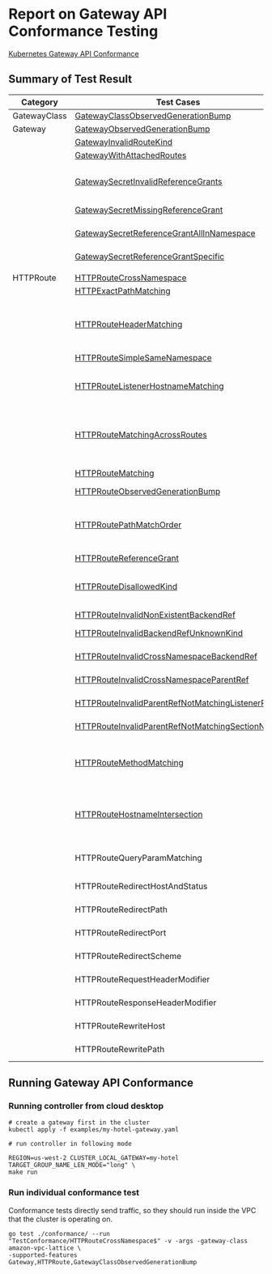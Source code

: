 # Report on Gateway API Conformance Testing

[Kubernetes Gateway API Conformance](https://gateway-api.sigs.k8s.io/concepts/conformance/?h=conformance)

## Summary of Test Result

| Category | Test Cases | Status | Notes |
| - | - | - | - |
| GatewayClass | [GatewayClassObservedGenerationBump](https://github.com/kubernetes-sigs/gateway-api/blob/main/conformance/tests/gatewayclass-observed-generation-bump.go) | ok |
| Gateway | [GatewayObservedGenerationBump](https://github.com/kubernetes-sigs/gateway-api/blob/main/conformance/tests/gateway-observed-generation-bump.go) | ok |
| | [GatewayInvalidRouteKind](https://github.com/kubernetes-sigs/gateway-api/blob/main/conformance/tests/gateway-invalid-route-kind.go) | ok |
| | [GatewayWithAttachedRoutes](https://github.com/kubernetes-sigs/gateway-api/blob/main/conformance/tests/gateway-with-attached-routes.go) | ok |
| | | | |
| | [GatewaySecretInvalidReferenceGrants](https://github.com/kubernetes-sigs/gateway-api/blob/main/conformance/tests/gateway-secret-invalid-reference-grant.go) | N/A | VPC Lattice supports ACM certs |
| | [GatewaySecretMissingReferenceGrant](https://github.com/kubernetes-sigs/gateway-api/blob/main/conformance/tests/gateway-secret-missing-reference-grant.go) | N/A | same as above
| | [GatewaySecretReferenceGrantAllInNamespace](https://github.com/kubernetes-sigs/gateway-api/blob/main/conformance/tests/gateway-secret-reference-grant-all-in-namespace.go) | N/A | same as above
| | [GatewaySecretReferenceGrantSpecific](https://github.com/kubernetes-sigs/gateway-api/blob/main/conformance/tests/gateway-secret-reference-grant-specific.go) | N/A | same as above
| | | | |
| HTTPRoute | [HTTPRouteCrossNamespace](https://github.com/kubernetes-sigs/gateway-api/blob/main/conformance/tests/httproute-cross-namespace.go) | ok |
| | [HTTPExactPathMatching](https://github.com/kubernetes-sigs/gateway-api/blob/main/conformance/tests/httproute-exact-path-matching.go) | ok |
| | [HTTPRouteHeaderMatching](https://github.com/kubernetes-sigs/gateway-api/blob/main/conformance/tests/httproute-header-matching.go) | fail | Test data exceeds Lattice limit on # of rules |
| | [HTTPRouteSimpleSameNamespace](https://github.com/kubernetes-sigs/gateway-api/blob/main/conformance/tests/httproute-simple-same-namespace.go) | ok |
| | [HTTPRouteListenerHostnameMatching](https://github.com/kubernetes-sigs/gateway-api/blob/main/conformance/tests/httproute-listener-hostname-matching.go) | N/A | Listener hostname not supported |
| | [HTTPRouteMatchingAcrossRoutes](https://github.com/kubernetes-sigs/gateway-api/blob/main/conformance/tests/httproute-matching-across-routes.go) | N/A | Custom domain name conflict not supported |
| | [HTTPRouteMatching](https://github.com/kubernetes-sigs/gateway-api/blob/main/conformance/tests/httproute-matching.go) | fail | Route precedence |
| | [HTTPRouteObservedGenerationBump](https://github.com/kubernetes-sigs/gateway-api/blob/main/conformance/tests/httproute-observed-generation-bump.go) | ok |
| | [HTTPRoutePathMatchOrder](https://github.com/kubernetes-sigs/gateway-api/blob/main/conformance/tests/httproute-path-match-order.go) | fail | Test data exceeds Lattice limit on # of rules |
| | [HTTPRouteReferenceGrant](https://github.com/kubernetes-sigs/gateway-api/blob/main/conformance/tests/httproute-reference-grant.go) | N/A |
| | [HTTPRouteDisallowedKind](https://github.com/kubernetes-sigs/gateway-api/blob/main/conformance/tests/httproute-disallowed-kind.go) | N/A | Only HTTPRoute is supported |
| | [HTTPRouteInvalidNonExistentBackendRef](https://github.com/kubernetes-sigs/gateway-api/blob/main/conformance/tests/httproute-invalid-backendref-nonexistent.go) | fail | [#277](https://github.com/aws/aws-application-networking-k8s/issues/277) |
| | [HTTPRouteInvalidBackendRefUnknownKind](https://github.com/kubernetes-sigs/gateway-api/blob/main/conformance/tests/httproute-invalid-backendref-unknown-kind.go) | fail | same as above |
| | [HTTPRouteInvalidCrossNamespaceBackendRef](https://github.com/kubernetes-sigs/gateway-api/blob/main/conformance/tests/httproute-invalid-cross-namespace-backend-ref.go) | fail | same as above |
| | [HTTPRouteInvalidCrossNamespaceParentRef](https://github.com/kubernetes-sigs/gateway-api/blob/main/conformance/tests/httproute-invalid-cross-namespace-parent-ref.go)  | fail | same as above |
| | [HTTPRouteInvalidParentRefNotMatchingListenerPort](https://github.com/kubernetes-sigs/gateway-api/blob/main/conformance/tests/httproute-invalid-parentref-not-matching-listener-port.go) | fail | same as above |
| | [HTTPRouteInvalidParentRefNotMatchingSectionName](https://github.com/kubernetes-sigs/gateway-api/blob/main/conformance/tests/httproute-invalid-parentref-not-matching-section-name.go) | fail | same as above |
| | | | |
| | [HTTPRouteMethodMatching](https://github.com/kubernetes-sigs/gateway-api/blob/main/conformance/tests/httproute-method-matching.go) | fail | not supported in controller yet. [#123](https://github.com/aws/aws-application-networking-k8s/issues/123) |
| | | | |
| | [HTTPRouteHostnameIntersection](https://github.com/kubernetes-sigs/gateway-api/blob/main/conformance/tests/httproute-hostname-intersection.go) | N/A | VPC lattice only supports one custom domain
| | HTTPRouteQueryParamMatching | N/A | Not supported by lattice |
| | HTTPRouteRedirectHostAndStatus | N/A | same as above |
| | HTTPRouteRedirectPath | N/A | same as above |
| | HTTPRouteRedirectPort | N/A | same as above | 
| | HTTPRouteRedirectScheme | N/A | same as above |
| | HTTPRouteRequestHeaderModifier | N/A | same as above |
| | HTTPRouteResponseHeaderModifier | N/A | same as above |
| | HTTPRouteRewriteHost | N/A | same as above |
| | HTTPRouteRewritePath | N/A | same as above |

## Running Gateway API Conformance

### Running controller from cloud desktop

```
# create a gateway first in the cluster
kubectl apply -f examples/my-hotel-gateway.yaml

# run controller in following mode

REGION=us-west-2 CLUSTER_LOCAL_GATEWAY=my-hotel TARGET_GROUP_NAME_LEN_MODE="long" \
make run
```

### Run individual conformance test

Conformance tests directly send traffic, so they should run inside the VPC that the cluster is operating on.

```
go test ./conformance/ --run "TestConformance/HTTPRouteCrossNamespace$" -v -args -gateway-class amazon-vpc-lattice \
-supported-features Gateway,HTTPRoute,GatewayClassObservedGenerationBump

```







